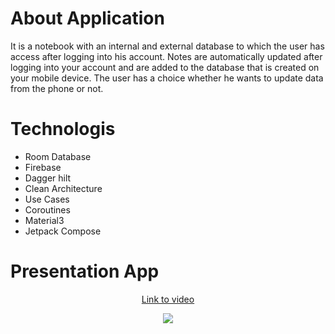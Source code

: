 # About Application

It is a notebook with an internal and external database to which the user has access after logging into his account. Notes are automatically updated after logging into your account and are added to the database that is created on your mobile device. The user has a choice whether he wants to update data from the phone or not.

# Technologis
- Room Database
- Firebase
- Dagger hilt
- Clean Architecture
- Use Cases
- Coroutines
- Material3
- Jetpack Compose 

# Presentation App
<p align = "center">
  <a href = "https://youtu.be/D0voXfabm6Q">Link to video</a>
</p>
<p align = "Center">
  <img src="https://i.postimg.cc/8CNmt3f5/Presentation-Mobile-App-4.jpg" href="">
</p>
